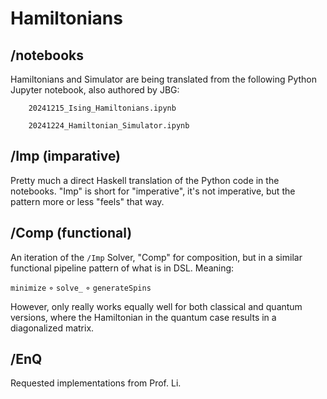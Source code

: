 # Hamiltonians

## /notebooks

Hamiltonians and Simulator are being translated from the following Python Jupyter notebook, also authored by JBG:


        20241215_Ising_Hamiltonians.ipynb

        20241224_Hamiltonian_Simulator.ipynb

## /Imp (imparative)

Pretty much a direct Haskell translation of the Python code in the notebooks. "Imp" is short for "imperative", it's not imperative, but the pattern more or less "feels" that way.

## /Comp (functional)

An iteration of the `/Imp` Solver, "Comp" for composition, but in a similar functional pipeline pattern of what is in DSL. Meaning:

`minimize` ◦ `solve_` ◦ `generateSpins`

However, only really works equally well for both classical and quantum versions, where the Hamiltonian in the quantum case results in a diagonalized matrix.

## /EnQ

Requested implementations from Prof. Li.



